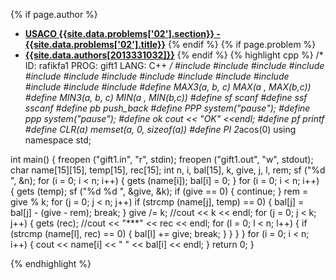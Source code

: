 <a name="2013331032.02"></a>

{% if page.author %}
- **[USACO {{site.data.problems['02'].section}} - {{site.data.problems['02'].title}}]({{site.baseurl}}/problem/02)**
{% endif %}
{% if page.problem %}
- **[{{site.data.authors[2013331032]}}]({{site.baseurl}}/author/2013331032)**
{% endif %}
{% highlight cpp %}
/*
ID: rafikfa1
PROG: gift1
LANG: C++
*/
#include <cstdio>
#include <iostream>
#include <string>
#include <cstring>
#include <cmath>
#include <ctime>
#include <cstdlib>
#include <algorithm>
#include <new>
#include <vector>
#include <stack>
#include <queue>
#include <map>
#include <set>
#define MAX3(a, b, c) MAX(a , MAX(b,c))
#define MIN3(a, b, c) MIN(a , MIN(b,c))
#define sf scanf
#define ssf sscanf
#define pb push_back
#define PPP system("pause");
#define ppp system("pause");
#define ok cout << "OK" <<endl;
#define pf printf
#define CLR(a) memset(a, 0, sizeof(a))
#define PI 2*acos(0)
using namespace std;

int main() {
    freopen ("gift1.in", "r", stdin);
    freopen ("gift1.out", "w", stdout);
    char name[15][15], temp[15], rec[15];
    int n, i, bal[15], k, give, j, l, rem;
    sf ("%d ", &n);
    for (i = 0; i < n; i++) {
        gets (name[i]);
        bal[i] = 0;
    }
    for (i = 0; i < n; i++) {
        gets (temp);
        sf ("%d %d ", &give, &k);
        if (give == 0) {
            continue;
        }
        rem = give % k;
        for (j = 0; j < n; j++)
            if (strcmp (name[j], temp) == 0) {
                bal[j] = bal[j] - (give - rem);
                break;
            }
        give /= k;
        //cout << k << endl;
        for (j = 0; j < k; j++) {
            gets (rec);
            //cout << "***"  << rec << endl;
            for (l = 0; l < n; l++) {
                if (strcmp (name[l], rec) == 0) {
                    bal[l] += give;
                    break;
                }
            }
        }
    }
    for (i = 0; i < n; i++) {
        cout << name[i] << " " << bal[i] << endl;
    }
    return 0;
}

{% endhighlight %}